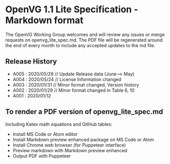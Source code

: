 # OpenVG 1.1 Lite Specification - Markdown format 
The OpenVG Working Group welcomes and will review any issues or merge requests on openvg_lite_spec.md. 
The PDF file will be regenerated around the end of every month to include any accepted updates to the md file.

## Release History
* A005 : 2020/05/29   // Update Release data (June--> May)
* A004 : 2020/05/24   // License Information changed
* A003 : 2020/01/31   // Minor format changed, Version history 
* A002 : 2020/01/29	  // Minor format changed in Table 6, 10
* A001 : 2020/01/12 

## To render a PDF version of openvg_lite_spec.md
Including Katex math equations and GitHub tables:
* Install MS Code or Atom editor
* Install Markdown preview enhanced package on MS Code or Atom
* Install Chrome web browser (for Puppeteer interface)
* Preview markdown with Markdown preview enhanced
* Output PDF with Puppeteer
